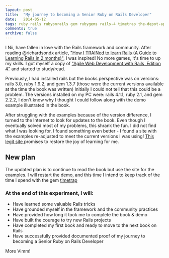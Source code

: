 ```yaml
---
layout: post
title:  "My journey to becoming a Senior Ruby on Rails Developer"
date:   2014-05-12
tags: ruby rails rubyonrails gem rubygems rails-4 timetrap the-depot-application
comments: true
archive: false
---
```

I Nii, have fallen in love with the Rails framework and community. After reading @richardsondx article, ["How I TRAINed to learn Rails (A Guide to Learning Rails in 2 months)"](https://medium.com/how-i-learned-ruby-rails/e08c94e2a51e), I was inspired! No more games, it's time to up my skills. I got myself a copy of ["Agile Web Development with Rails, Edition 4"](http://pragprog.com/book/rails4/agile-web-development-with-rails-4) and started to study/read.

Previously, I had installed rails but the books perspective was on versions: rails 3.0, ruby 1.9.2, and gem 1.3.7 (those were the current versions available at the time the book was written) Initially I could not tell that this could be a problem. The versions installed on my PC were: rails 4.1.1, ruby 2.1, and gem 2.2.2, I don't know why I thought I could follow along with the demo example illustrated in the book.

After struggling with the examples because of the version difference, I turned to the Internet to look for updates to the book. Even though I eventually solved most of my problems, this shrank the fun. I did not find what I was looking for, I found something even better - I found a site with the examples re-adjusted to meet the current versions I was using! [This legit site ](http://intertwingly.net/projects/AWDwR4/checkdepot-210-41/) promises to restore the joy of learning for me.

## New plan
The updated plan is to continue to read the book but use the site for the examples. I will restart the demo, and this time I intend to keep track of the time I spend with the gem [timetrap](http://rubygems.org/gems/timetrap)

### At the end of this experiment, I will:
+ Have learned some valuable Rails tricks
+ Have grounded myself in the framework and the community practices
+ Have provided how long it took me to complete the book & demo
+ Have built the courage to try new Rails projects
+ Have completed my first book and ready to move to the next book on Rails
+ Have successfully provided documented proof of my journey to becoming a Senior Ruby on Rails Developer

More Vimm!